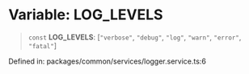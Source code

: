 # Variable: LOG\_LEVELS

> `const` **LOG\_LEVELS**: \[`"verbose"`, `"debug"`, `"log"`, `"warn"`, `"error"`, `"fatal"`\]

Defined in: packages/common/services/logger.service.ts:6
